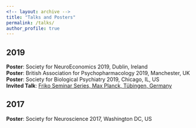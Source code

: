 ```yaml
---
<!-- layout: archive -->
title: "Talks and Posters"
permalink: /talks/
author_profile: true
---
```


## 2019
<strong>Poster</strong>: Society for NeuroEconomics 2019, Dublin, Ireland <br>
<strong>Poster</strong>: British Association for Psychopharmacology 2019, Manchester, UK <br>
<strong>Poster</strong>: Society for Biological Psychiatry 2019, Chicago, IL, US <br>
<strong>Invited Talk</strong>: [Friko Seminar Series, Max Planck, Tübingen, Germany](http://seowxft.github.io/talks/2019-04-12-A-dimensional-approach-to-psychiatry) <br>

## 2017
<strong>Poster</strong>: Society for Neuroscience 2017, Washington DC, US
